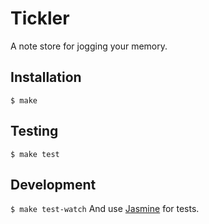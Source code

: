 # Tickler

A note store for jogging your memory.

## Installation

`$ make`

## Testing

`$ make test`

## Development

`$ make test-watch`
And use [Jasmine](http://jasmine.github.io/2.0/introduction.html) for tests.
